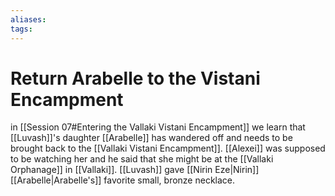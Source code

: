 ```yaml
---
aliases: 
tags: 
---
```


# Return Arabelle to the Vistani Encampment

in [[Session 07#Entering the Vallaki Vistani Encampment]] we learn that [[Luvash]]'s daughter [[Arabelle]] has wandered off and needs to be brought back to the [[Vallaki Vistani Encampment]].  [[Alexei]] was supposed to be watching her and he said that she might be at the [[Vallaki Orphanage]] in [[Vallaki]]. [[Luvash]] gave [[Nirin Eze|Nirin]] [[Arabelle|Arabelle's]] favorite small, bronze necklace.